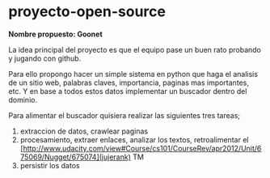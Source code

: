 proyecto-open-source
====================
__Nombre propuesto: Goonet__

La idea principal del proyecto es que el equipo pase un buen rato probando y jugando con github.

Para ello propongo hacer un simple sistema en python que haga el analisis de un sitio web, palabras claves, importancia, paginas mas importantes, etc. Y en base a todos estos datos implementar un buscador dentro del dominio.

Para alimentar el buscador quisiera realizar las siguientes tres tareas;
1) extraccion de datos, crawlear paginas
2) procesamiento, extraer enlaces, analizar los textos, retroalimentar el [http://www.udacity.com/view#Course/cs101/CourseRev/apr2012/Unit/675069/Nugget/675074](jujerank) TM
3) persistir los datos

